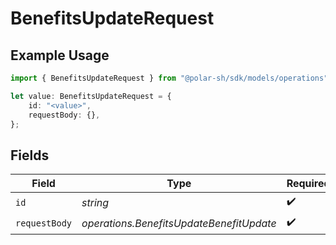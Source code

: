 # BenefitsUpdateRequest

## Example Usage

```typescript
import { BenefitsUpdateRequest } from "@polar-sh/sdk/models/operations";

let value: BenefitsUpdateRequest = {
    id: "<value>",
    requestBody: {},
};
```

## Fields

| Field                                    | Type                                     | Required                                 | Description                              |
| ---------------------------------------- | ---------------------------------------- | ---------------------------------------- | ---------------------------------------- |
| `id`                                     | *string*                                 | :heavy_check_mark:                       | N/A                                      |
| `requestBody`                            | *operations.BenefitsUpdateBenefitUpdate* | :heavy_check_mark:                       | N/A                                      |